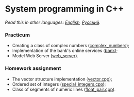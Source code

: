 # System programming in C++

*Read this in other languages: [English](README.md), [Русский](README.ru.md).*

### Practicum
- Creating a class of complex numbers ([complex_numbers](.//projects/complex_numbers));
- Implementation of the bank's online services ([bank](.//projects/bank));
- Model Web Server ([web_server](.//projects/web_server)).

### Homework assignment
- The vector structure implementation ([vector.cpp](./hw_03_02/vector.cpp));
- Ordered set of integers ([special_integers.cpp](./special_integers.cpp/special_integers.cpp));
- Class of segments of numeric lines ([float_pair.cpp](./hw_03_30/float_pair.cpp)).
